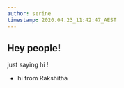 ```yaml
---
author: serine
timestamp: 2020.04.23_11:42:47_AEST
---
```


## Hey people!

just saying hi !

- hi from Rakshitha


